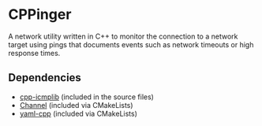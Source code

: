 # CPPinger
A network utility written in C++ to monitor the connection to a network target using pings
that documents events such as network timeouts or high response times.

## Dependencies
 - [cpp-icmplib](https://github.com/markondej/cpp-icmplib) (included in the source files)
 - [Channel](https://github.com/andreiavrammsd/cpp-channel) (included via CMakeLists)
 - [yaml-cpp](https://github.com/jbeder/yaml-cpp) (included via CMakeLists)